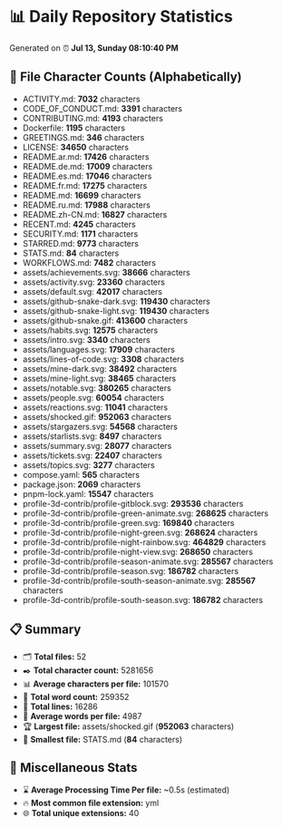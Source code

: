 # 📊 Daily Repository Statistics
Generated on ⏰ **Jul 13, Sunday 08:10:40 PM**

## 📂 File Character Counts (Alphabetically)
- ACTIVITY.md: **7032** characters
- CODE_OF_CONDUCT.md: **3391** characters
- CONTRIBUTING.md: **4193** characters
- Dockerfile: **1195** characters
- GREETINGS.md: **346** characters
- LICENSE: **34650** characters
- README.ar.md: **17426** characters
- README.de.md: **17009** characters
- README.es.md: **17046** characters
- README.fr.md: **17275** characters
- README.md: **16699** characters
- README.ru.md: **17988** characters
- README.zh-CN.md: **16827** characters
- RECENT.md: **4245** characters
- SECURITY.md: **1171** characters
- STARRED.md: **9773** characters
- STATS.md: **84** characters
- WORKFLOWS.md: **7482** characters
- assets/achievements.svg: **38666** characters
- assets/activity.svg: **23360** characters
- assets/default.svg: **42017** characters
- assets/github-snake-dark.svg: **119430** characters
- assets/github-snake-light.svg: **119430** characters
- assets/github-snake.gif: **413600** characters
- assets/habits.svg: **12575** characters
- assets/intro.svg: **3340** characters
- assets/languages.svg: **17909** characters
- assets/lines-of-code.svg: **3308** characters
- assets/mine-dark.svg: **38492** characters
- assets/mine-light.svg: **38465** characters
- assets/notable.svg: **380265** characters
- assets/people.svg: **60054** characters
- assets/reactions.svg: **11041** characters
- assets/shocked.gif: **952063** characters
- assets/stargazers.svg: **54568** characters
- assets/starlists.svg: **8497** characters
- assets/summary.svg: **28077** characters
- assets/tickets.svg: **22407** characters
- assets/topics.svg: **3277** characters
- compose.yaml: **565** characters
- package.json: **2069** characters
- pnpm-lock.yaml: **15547** characters
- profile-3d-contrib/profile-gitblock.svg: **293536** characters
- profile-3d-contrib/profile-green-animate.svg: **268625** characters
- profile-3d-contrib/profile-green.svg: **169840** characters
- profile-3d-contrib/profile-night-green.svg: **268624** characters
- profile-3d-contrib/profile-night-rainbow.svg: **464829** characters
- profile-3d-contrib/profile-night-view.svg: **268650** characters
- profile-3d-contrib/profile-season-animate.svg: **285567** characters
- profile-3d-contrib/profile-season.svg: **186782** characters
- profile-3d-contrib/profile-south-season-animate.svg: **285567** characters
- profile-3d-contrib/profile-south-season.svg: **186782** characters

## 📋 Summary
- 🗂️ **Total files:** 52
- ✒️ **Total character count:** 5281656
- 📊 **Average characters per file:** 101570
- 📝 **Total word count:** 259352
- 🧾 **Total lines:** 16286
- 📐 **Average words per file:** 4987
- 🏆 **Largest file:** assets/shocked.gif (**952063** characters)
- 🥉 **Smallest file:** STATS.md (**84** characters)

## 🌟 Miscellaneous Stats
- ⌛ **Average Processing Time Per file:** ~0.5s (estimated)
- 🔥 **Most common file extension:** yml
- 🌐 **Total unique extensions:** 40
